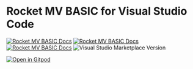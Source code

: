 # Rocket MV BASIC for Visual Studio Code

[![Rocket MV BASIC Docs](https://img.shields.io/badge/Rocket%20MV%20BASIC-Marketplace-brightgreen?style=flat-square)](https://marketplace.visualstudio.com/items?itemName=RocketSoftware.rocket-mvbasic)
[![Rocket MV BASIC Docs](https://img.shields.io/badge/Rocket%20MV%20BASIC-Docs-brightgreen?style=flat-square)](https://rocketsoftware.github.io/rocket-mvbasic/)
[![Rocket MV BASIC Docs](https://img.shields.io/badge/Rocket%20MV%20BASIC-Forum-brightgreen?style=flat-square)](https://community.rocketsoftware.com/forums/multivalue?CommunityKey=521bce2e-71d5-4d32-b560-dfa95e950eb5)
![Visual Studio Marketplace Version](https://img.shields.io/visual-studio-marketplace/v/rocketsoftware.rocket-mvbasic?style=flat-square)


[![Open in Gitpod](https://camo.githubusercontent.com/76e60919474807718793857d8eb615e7a50b18b04050577e5a35c19421f260a3/68747470733a2f2f676974706f642e696f2f627574746f6e2f6f70656e2d696e2d676974706f642e737667)](https://gitpod.io/new/#https://github.com/RocketSoftware/rocket-mvbasic)
